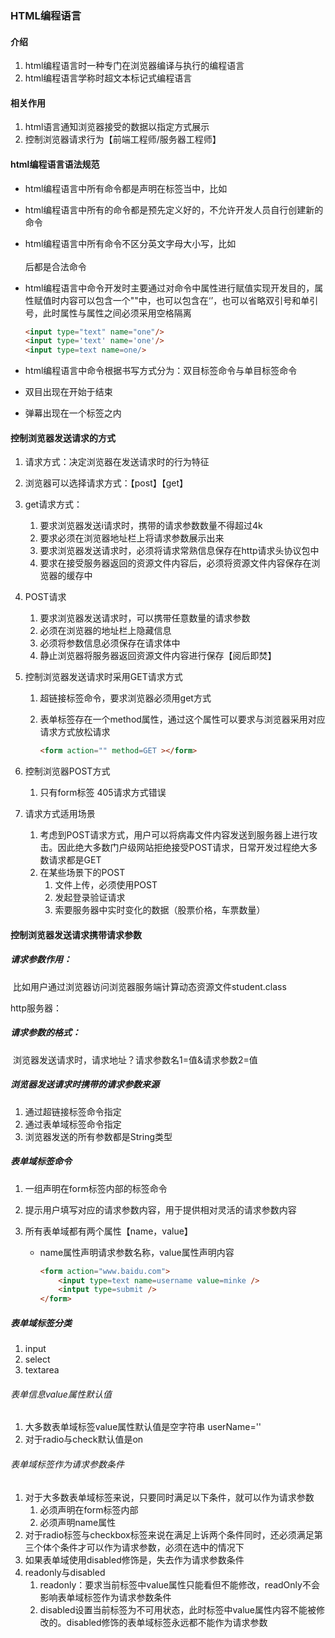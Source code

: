 ### HTML编程语言

#### 介绍

1. html编程语言时一种专门在浏览器编译与执行的编程语言
2. html编程语言学称时超文本标记式编程语言

#### 相关作用

1. html语言通知浏览器接受的数据以指定方式展示
2. 控制浏览器请求行为【前端工程师/服务器工程师】

#### html编程语言语法规范

- html编程语言中所有命令都是声明在标签当中，比如<br>

- html编程语言中所有的命令都是预先定义好的，不允许开发人员自行创建新的命令

- html编程语言中所有命令不区分英文字母大小写，比如<br><BR>后都是合法命令

- html编程语言中命令开发时主要通过对命令中属性进行赋值实现开发目的，属性赋值时内容可以包含一个""中，也可以包含在‘’，也可以省略双引号和单引号，此时属性与属性之间必须采用空格隔离

  ```html
  <input type="text" name="one"/>
  <input type='text' name='one'/>
  <input type=text name=one/>
  ```

- html编程语言中命令根据书写方式分为：双目标签命令与单目标签命令

- 双目出现在开始于结束

- 弹幕出现在一个标签之内

#### 控制浏览器发送请求的方式

1. 请求方式：决定浏览器在发送请求时的行为特征

2. 浏览器可以选择请求方式：【post】【get】

3. get请求方式：

   1. 要求浏览器发送i请求时，携带的请求参数数量不得超过4k
   2. 要求必须在浏览器地址栏上将请求参数展示出来
   3. 要求浏览器发送请求时，必须将请求常熟信息保存在http请求头协议包中
   4. 要求在接受服务器返回的资源文件内容后，必须将资源文件内容保存在浏览器的缓存中

4. POST请求

   1. 要求浏览器发送请求时，可以携带任意数量的请求参数
   2. 必须在浏览器的地址栏上隐藏信息
   3. 必须将参数信息必须保存在请求体中
   4. 静止浏览器将服务器返回资源文件内容进行保存【阅后即焚】

5. 控制浏览器发送请求时采用GET请求方式

   1. 超链接标签命令，要求浏览器必须用get方式

   2. 表单标签存在一个method属性，通过这个属性可以要求与浏览器采用对应请求方式放松请求

      ```html
      <form action="" method=GET ></form>
      ```

6. 控制浏览器POST方式

   1. 只有form标签   405请求方式错误

7. 请求方式适用场景

   1. 考虑到POST请求方式，用户可以将病毒文件内容发送到服务器上进行攻击。因此绝大多数门户级网站拒绝接受POST请求，日常开发过程绝大多数请求都是GET
   2. 在某些场景下的POST
      1. 文件上传，必须使用POST
      2. 发起登录验证请求
      3. 索要服务器中实时变化的数据（股票价格，车票数量）

#### 控制浏览器发送请求携带请求参数

##### 请求参数作用：

​	比如用户通过浏览器访问浏览器服务端计算动态资源文件student.class

http服务器：

##### 请求参数的格式：

​	浏览器发送请求时，请求地址？请求参数名1=值&请求参数2=值

##### 浏览器发送请求时携带的请求参数来源

1. 通过超链接标签命令指定
2. 通过表单域标签命令指定
3. 浏览器发送的所有参数都是String类型

##### 表单域标签命令

1. 一组声明在form标签内部的标签命令

2. 提示用户填写对应的请求参数内容，用于提供相对灵活的请求参数内容

3. 所有表单域都有两个属性【name，value】

   - name属性声明请求参数名称，value属性声明内容

     ```html
     <form action="www.baidu.com">
         <input type=text name=username value=minke />
         <intput type=submit />
     </form>
     ```

##### 表单域标签分类

1. input
2. select
3. textarea

###### 表单信息value属性默认值

1. 大多数表单域标签value属性默认值是空字符串 userName=''
2. 对于radio与check默认值是on

###### 表单域标签作为请求参数条件

1. 对于大多数表单域标签来说，只要同时满足以下条件，就可以作为请求参数
   1. 必须声明在form标签内部
   2. 必须声明name属性
2. 对于radio标签与checkbox标签来说在满足上诉两个条件同时，还必须满足第三个体个条件才可以作为请求参数，必须在选中的情况下
3. 如果表单域使用disabled修饰是，失去作为请求参数条件
4. readonly与disabled
   1. readonly：要求当前标签中value属性只能看但不能修改，readOnly不会影响表单域标签作为请求参数条件
   2. disabled设置当前标签为不可用状态，此时标签中value属性内容不能被修改的。disabled修饰的表单域标签永远都不能作为请求参数

​			

